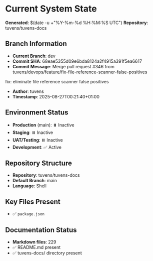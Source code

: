 # Current System State
**Generated**: $(date -u +"%Y-%m-%d %H:%M:%S UTC")
**Repository**: tuvens/tuvens-docs

## Branch Information
- **Current Branch**: dev
- **Commit SHA**: 68eae5355d09e6bda8124a2f4915a391f5ea6617
- **Commit Message**: Merge pull request #346 from tuvens/devops/feature/fix-file-reference-scanner-false-positives

fix: eliminate file reference scanner false positives
- **Author**: tuvens
- **Timestamp**: 2025-08-27T00:21:40+01:00

## Environment Status
- **Production** (main): ⏸️ Inactive
- **Staging**: ⏸️ Inactive
- **UAT/Testing**: ⏸️ Inactive
- **Development**: ✅ Active

## Repository Structure
- **Repository**: tuvens/tuvens-docs
- **Default Branch**: main
- **Language**: Shell

## Key Files Present
- ✅ `package.json`

## Documentation Status
- **Markdown files**: 229
- ✅ README.md present
- ✅ tuvens-docs/ directory present
